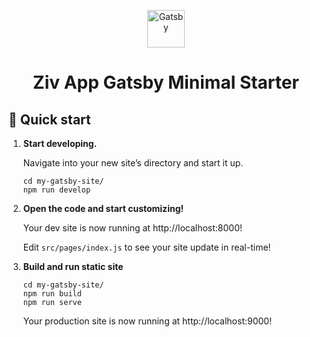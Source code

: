 <p align="center">
  <a href="https://www.gatsbyjs.com/?utm_source=starter&utm_medium=readme&utm_campaign=minimal-starter">
    <img alt="Gatsby" src="https://www.gatsbyjs.com/Gatsby-Monogram.svg" width="60" />
  </a>
</p>
<h1 align="center">
  Ziv App Gatsby Minimal Starter
</h1>

## 🚀 Quick start


1.  **Start developing.**

    Navigate into your new site’s directory and start it up.

    ```shell
    cd my-gatsby-site/
    npm run develop
    ```

2.  **Open the code and start customizing!**

    Your dev site is now running at http://localhost:8000!

    Edit `src/pages/index.js` to see your site update in real-time!


3. **Build and run static site**

      ```shell
    cd my-gatsby-site/
    npm run build
    npm run serve
    ```

    Your production site is now running at http://localhost:9000!


